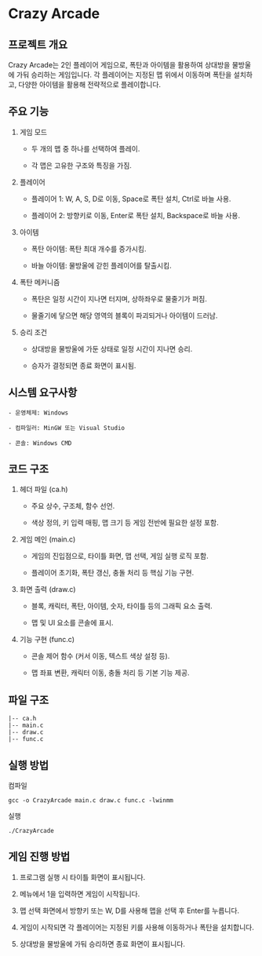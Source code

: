 # Crazy Arcade

## 프로젝트 개요

Crazy Arcade는 2인 플레이어 게임으로, 
폭탄과 아이템을 활용하여 상대방을 물방울에 가둬 승리하는 게임입니다. 
각 플레이어는 지정된 맵 위에서 이동하며 폭탄을 설치하고, 다양한 아이템을 활용해 전략적으로 플레이합니다.

## 주요 기능

1. 게임 모드

    - 두 개의 맵 중 하나를 선택하여 플레이.

    - 각 맵은 고유한 구조와 특징을 가짐.

2. 플레이어

    - 플레이어 1: W, A, S, D로 이동, Space로 폭탄 설치, Ctrl로 바늘 사용.

    - 플레이어 2: 방향키로 이동, Enter로 폭탄 설치, Backspace로 바늘 사용.

3. 아이템

    - 폭탄 아이템: 폭탄 최대 개수를 증가시킴.

    - 바늘 아이템: 물방울에 갇힌 플레이어를 탈출시킴.

4. 폭탄 메커니즘

    - 폭탄은 일정 시간이 지나면 터지며, 상하좌우로 물줄기가 퍼짐.

    - 물줄기에 닿으면 해당 영역의 블록이 파괴되거나 아이템이 드러남.

5. 승리 조건

    - 상대방을 물방울에 가둔 상태로 일정 시간이 지나면 승리.

    - 승자가 결정되면 종료 화면이 표시됨.


## 시스템 요구사항

    - 운영체제: Windows

    - 컴파일러: MinGW 또는 Visual Studio

    - 콘솔: Windows CMD
    

## 코드 구조

1. 헤더 파일 (ca.h)

    - 주요 상수, 구조체, 함수 선언.

    - 색상 정의, 키 입력 매핑, 맵 크기 등 게임 전반에 필요한 설정 포함.

2. 게임 메인 (main.c)

    - 게임의 진입점으로, 타이틀 화면, 맵 선택, 게임 실행 로직 포함.

    - 플레이어 초기화, 폭탄 갱신, 충돌 처리 등 핵심 기능 구현.

3. 화면 출력 (draw.c)

    - 블록, 캐릭터, 폭탄, 아이템, 숫자, 타이틀 등의 그래픽 요소 출력.

    - 맵 및 UI 요소를 콘솔에 표시.

4. 기능 구현 (func.c)

    - 콘솔 제어 함수 (커서 이동, 텍스트 색상 설정 등).

    - 맵 좌표 변환, 캐릭터 이동, 충돌 처리 등 기본 기능 제공.


## 파일 구조
```
|-- ca.h
|-- main.c
|-- draw.c
|-- func.c
```

## 실행 방법

컴파일

```
gcc -o CrazyArcade main.c draw.c func.c -lwinmm
```

실행

```
./CrazyArcade
```

## 게임 진행 방법

1. 프로그램 실행 시 타이틀 화면이 표시됩니다.

2. 메뉴에서 1을 입력하면 게임이 시작됩니다.

3. 맵 선택 화면에서 방향키 또는 W, D를 사용해 맵을 선택 후 Enter를 누릅니다.

4. 게임이 시작되면 각 플레이어는 지정된 키를 사용해 이동하거나 폭탄을 설치합니다.

5. 상대방을 물방울에 가둬 승리하면 종료 화면이 표시됩니다.

